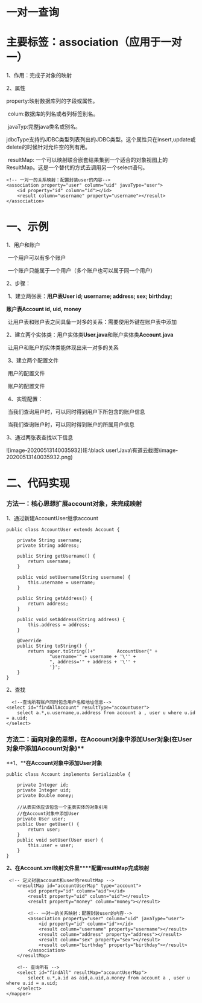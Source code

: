 # **一对一查询**

# **主要标签：association（应用于一对一）**

1、作用：完成子对象的映射

2、属性

property:映射数据库列的字段或属性。

​        colum:数据库的列名或者列标签别名。

​        javaTyp:完整java类名或别名。

​        jdbcType支持的JDBC类型列表列出的JDBC类型。这个属性只在insert,update或delete的时候针对允许空的列有用。

​       resultMap: 一个可以映射联合嵌套结果集到一个适合的对象视图上的ResultMap。这是一个替代的方式去调用另一个select语句。

```
<!-- 一对一的关系映射：配置封装user的内容-->   
<association property="user" column="uid" javaType="user">    
    <id property="id" column="id"></id>          
    <result column="username" property="username"></result>  
</association>
```

# **一、示例**

1、用户和账户

​			一个用户可以有多个账户

​			一个账户只能属于一个用户（多个账户也可以属于同一个用户）

2、步骤：

​			1、建立两张表：**用户表User 		  id; username; address; sex;   birthday;**	

**账户表Account	id, uid, money**

​				让用户表和账户表之间具备一对多的关系：需要使用外键在账户表中添加

​			2、建立两个实体类：用户实体类**User.java**和账户实体类**Account.java**

​				让用户和账户的实体类能体现出来一对多的关系

​			3、建立两个配置文件

​				用户的配置文件

​				账户的配置文件

​			4、实现配置：

​				当我们查询用户时，可以同时得到用户下所包含的账户信息

​				当我们查询账户时，可以同时得到账户的所属用户信息

3、通过两张表查找以下信息

![image-20200513140035932](E:\black user\Java\有道云截图\image-20200513140035932.png)



# **二、代码实现**

### **方法一：核心思想扩展account对象，来完成映射**

1、通过新建AccountUser继承account

```
public class AccountUser extends Account {

    private String username;
    private String address;

    public String getUsername() {
        return username;
    }

    public void setUsername(String username) {
        this.username = username;
    }

    public String getAddress() {
        return address;
    }

    public void setAddress(String address) {
        this.address = address;
    }

    @Override
    public String toString() {
        return super.toString()+"        AccountUser{" +
                "username='" + username + '\'' +
                ", address='" + address + '\'' +
                '}';
    }
}
```

2、查找

```
  <!--查询所有账户同时包含用户名和地址信息-->
<select id="findAllAccount" resultType="accountuser">
    select a.*,u.username,u.address from account a , user u where u.id = a.uid;
</select>
```



### 方法二：面向对象的思想，在Account对象中添加User对象(在User对象中添加Account对象)**

**1、****在Account对象中添加User对象**

```
public class Account implements Serializable {

    private Integer id;
    private Integer uid;
    private Double money;

    //从表实体应该包含一个主表实体的对象引用
    //在Account对象中添加User
    private User user;
    public User getUser() {
        return user;
    }
    public void setUser(User user) {
        this.user = user;
    }	
}
```

**2、在Account.xml映射文件里****配置resultMap完成映射**

```
 <!-- 定义封装account和user的resultMap -->
    <resultMap id="accountUserMap" type="account">
        <id property="id" column="aid"></id>
        <result property="uid" column="uid"></result>
        <result property="money" column="money"></result>
        
        <!-- 一对一的关系映射：配置封装user的内容-->
        <association property="user" column="uid" javaType="user">
            <id property="id" column="id"></id>
            <result column="username" property="username"></result>
            <result column="address" property="address"></result>
            <result column="sex" property="sex"></result>
            <result column="birthday" property="birthday"></result>
        </association>
    </resultMap>

    <!-- 查询所有 -->
    <select id="findAll" resultMap="accountUserMap">
        select u.*,a.id as aid,a.uid,a.money from account a , user u where u.id = a.uid;
    </select>
</mapper>
```

